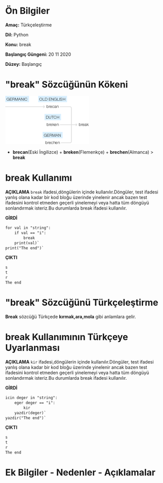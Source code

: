 # Ön Bilgiler
**Amaç:** Türkçeleştirme

**Dil:** Python

**Konu:** break

**Başlangıç Güngeni:** 20 11 2020

**Düzey:** Başlangıç

# "break" Sözcüğünün Kökeni
![Görsel](/belgelik/görseller/kökenbilim/break.png)

- **brecan**(Eski İngilizce) + **breken**(Flemenkçe) + **brechen**(Almanca) > **break** 

# break Kullanımı

**AÇIKLAMA**
`break` ifadesi,döngülerin içinde kullanılır.Döngüler, test ifadesi yanlış olana kadar bir kod bloğu üzerinde yinelenir ancak bazen test ifadesini kontrol etmeden geçerli yinelemeyi veya hatta tüm döngüyü sonlandırmak isteriz.Bu durumlarda break ifadesi kullanılır.

**GİRDİ**
```
for val in "string":
    if val == "i":
        break
    print(val)`
print("The end")`
```
**ÇIKTI**
```
s
t
r
The end
```
# "break" Sözcüğünü Türkçeleştirme
**Break** sözcüğü Türkçede **kırmak,ara,mola** gibi anlamlara gelir.

# break Kullanımının Türkçeye Uyarlanması

**AÇIKLAMA**
`kir` ifadesi,döngülerin içinde kullanılır.Döngüler, test ifadesi yanlış olana kadar bir kod bloğu üzerinde yinelenir ancak bazen test ifadesini kontrol etmeden geçerli yinelemeyi veya hatta tüm döngüyü sonlandırmak isteriz.Bu durumlarda break ifadesi kullanılır.

**GİRDİ**
```
icin deger in "string":
    eger deger == "i":
        kir
    yazdir(deger)`
yazdir("The end")`
```
**ÇIKTI**
```
s
t
r
The end
```
# Ek Bilgiler - Nedenler - Açıklamalar






